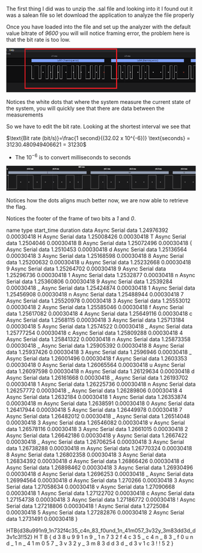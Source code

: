 The first thing I did was to unzip the .sal file and looking into it I found out it was a salean file so let download the application to analyze the file properly

Once you have loaded into the file and set up the analyzer with the default value bitrate of *9600* you will will notice framing error, the problem here is that the bit rate is too low.

![](9600.png)

Notices the white dots that where the system measure the current state of the system, you will quickly see that there are data between the measurements 



So we have to edit the bit rate.
Looking at the shortest interval we see that 


$\text{Bit rate (bit/s)}=\frac{1 second}{(32.02 x 10^{-6})} \text{seconds} = 31230.480949406621 = 31230$

- The $10^{-6}$ is to convert milliseconds to seconds

![](31320.png)

Notices how the dots aligns much better now, we are now able to retrieve the flag.

Notices the footer of the frame of two bits a *1* and *0*.

name	type	start_time	duration	data
Async Serial	data	1.24976392	0.00030418	H
Async Serial	data	1.25008426	0.00030418	T
Async Serial	data	1.2504046	0.00030418	B
Async Serial	data	1.25072496	0.00030418	{
Async Serial	data	1.2510453	0.00030418	d
Async Serial	data	1.25136564	0.00030418	3
Async Serial	data	1.25168598	0.00030418	8
Async Serial	data	1.25200632	0.00030418	u
Async Serial	data	1.25232668	0.00030418	9
Async Serial	data	1.25264702	0.00030418	9
Async Serial	data	1.25296736	0.00030418	1
Async Serial	data	1.2532877	0.00030418	n
Async Serial	data	1.25360806	0.00030418	9
Async Serial	data	1.2539284	0.00030418	_
Async Serial	data	1.25424874	0.00030418	1
Async Serial	data	1.25456908	0.00030418	n
Async Serial	data	1.25488944	0.00030418	7
Async Serial	data	1.25520978	0.00030418	3
Async Serial	data	1.25553012	0.00030418	2
Async Serial	data	1.25585046	0.00030418	f
Async Serial	data	1.25617082	0.00030418	4
Async Serial	data	1.25649116	0.00030418	c
Async Serial	data	1.2568115	0.00030418	3
Async Serial	data	1.25713184	0.00030418	5
Async Serial	data	1.2574522	0.00030418	_
Async Serial	data	1.25777254	0.00030418	c
Async Serial	data	1.25809288	0.00030418	4
Async Serial	data	1.25841322	0.00030418	n
Async Serial	data	1.25873358	0.00030418	_
Async Serial	data	1.25905392	0.00030418	8
Async Serial	data	1.25937426	0.00030418	3
Async Serial	data	1.2596946	0.00030418	_
Async Serial	data	1.26001496	0.00030418	f
Async Serial	data	1.2603353	0.00030418	0
Async Serial	data	1.26065564	0.00030418	u
Async Serial	data	1.26097598	0.00030418	n
Async Serial	data	1.26129634	0.00030418	d
Async Serial	data	1.26161668	0.00030418	_
Async Serial	data	1.26193702	0.00030418	1
Async Serial	data	1.26225736	0.00030418	n
Async Serial	data	1.26257772	0.00030418	_
Async Serial	data	1.26289806	0.00030418	4
Async Serial	data	1.2632184	0.00030418	1
Async Serial	data	1.26353874	0.00030418	m
Async Serial	data	1.2638591	0.00030418	0
Async Serial	data	1.26417944	0.00030418	5
Async Serial	data	1.26449978	0.00030418	7
Async Serial	data	1.26482012	0.00030418	_
Async Serial	data	1.26514048	0.00030418	3
Async Serial	data	1.26546082	0.00030418	v
Async Serial	data	1.26578116	0.00030418	3
Async Serial	data	1.2661015	0.00030418	2
Async Serial	data	1.26642186	0.00030418	y
Async Serial	data	1.2667422	0.00030418	_
Async Serial	data	1.26706254	0.00030418	3
Async Serial	data	1.26738288	0.00030418	m
Async Serial	data	1.26770324	0.00030418	8
Async Serial	data	1.26802358	0.00030418	3
Async Serial	data	1.26834392	0.00030418	d
Async Serial	data	1.26866426	0.00030418	d
Async Serial	data	1.26898462	0.00030418	3
Async Serial	data	1.26930496	0.00030418	d
Async Serial	data	1.2696253	0.00030418	_
Async Serial	data	1.26994564	0.00030418	d
Async Serial	data	1.270266	0.00030418	3
Async Serial	data	1.27058634	0.00030418	v
Async Serial	data	1.27090668	0.00030418	1
Async Serial	data	1.27122702	0.00030418	c
Async Serial	data	1.27154738	0.00030418	3
Async Serial	data	1.27186772	0.00030418	!
Async Serial	data	1.27218806	0.00030418	!
Async Serial	data	1.2725084	0.00030418	5
Async Serial	data	1.27282876	0.00030418	2
Async Serial	data	1.2731491	0.00030418	}

HTB{d38u991n9_1n732f4c35_c4n_83_f0und_1n_41m057_3v32y_3m83dd3d_d3v1c3!!52}
H
T
B
{
d
3
8
u
9
9
1
n
9
_
1
n
7
3
2
f
4
c
3
5
_
c
4
n
_
8
3
_
f
0
u
n
d
_
1
n
_
4
1
m
0
5
7
_
3
v
3
2
y
_
3
m
8
3
d
d
3
d
_
d
3
v
1
c
3
!
!
5
2
}
